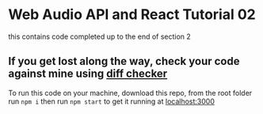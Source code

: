 # Web Audio API and React Tutorial 02

this contains code completed up to the end of section 2

<h2>If you get lost along the way, check your code against mine using <a href="https://www.diffchecker.com/diff">diff checker</a></h2>

To run this code on your machine, download this repo, from the root folder run
`npm i`
then run
`npm start`
to get it running at <a href="http://localhost:3000/">localhost:3000</a>
